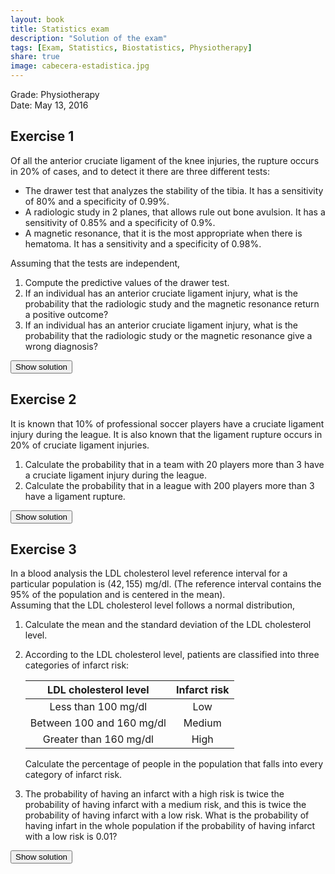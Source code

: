 ```yaml
---
layout: book
title: Statistics exam
description: "Solution of the exam"
tags: [Exam, Statistics, Biostatistics, Physiotherapy]
share: true
image: cabecera-estadistica.jpg
---
```




Grade: Physiotherapy  
Date: May 13, 2016 

## Exercise 1


Of all the anterior cruciate ligament of the knee injuries, the rupture occurs in 20% of cases, and to detect it there are three different tests:
    
- The drawer test that analyzes the stability of the tibia. It has a sensitivity of 80% and a specificity of 0.99%.
- A radiologic study in 2 planes, that allows rule out bone avulsion. It has a sensitivity of 0.85% and a specificity of 0.9%.
- A magnetic resonance, that it is the most appropriate when there is hematoma. It has a sensitivity and a specificity of 0.98%.

Assuming that the tests are independent, 

1. Compute the predictive values of the drawer test.
2. If an individual has an anterior cruciate ligament injury, what is the probability that the radiologic study and the magnetic resonance return a positive outcome? 
3. If an individual has an anterior cruciate ligament injury, what is the probability that the radiologic study or the magnetic resonance give a wrong diagnosis?

<div><button class="solution">Show solution</button></div>
<div id="solution" style="display: none">
1. $PPV_1 = P(D\vert +_1) = 0.9524$ and $NPV_1=P(\bar D\vert -_1)=0.9519$. <br/>
2. $P(+_2)=0.25$, $P(+_3)=0.212$ and $P(+_2\cap +_3)=0.053$.  <br/>
3. $P(\mbox{Error}_2)=0.11$, $P(\mbox{Error}_3)=0.02$ and $P(\mbox{Error}_2\cup \mbox{Error}_3)=0.1278$.
</div>

## Exercise 2


It is known that 10% of professional soccer players have a cruciate ligament injury during the league. It is also known that the ligament rupture occurs in 20% of cruciate ligament injuries.
    
1. Calculate the probability that in a team with 20 players more than 3 have a cruciate ligament injury during the league.
2. Calculate the probability that in a league with 200 players more than 3 have a ligament rupture.

<div><button class="solution">Show solution</button></div>
<div id="solution" style="display: none">
1. Naming $X$ to the number of players in a team with a cruciate ligament injury, $P(X>3)=0.133$. <br/>
2. Naming $Y$ to the number of players in a league with a ligament rupture, $P(Y>3)= 0.5665$.
</div>


## Exercise 3


In a blood analysis the LDL cholesterol level reference interval for a particular population is $(42,155)$ mg/dl. (The reference interval contains the 95% of the population and is centered in the mean).  
Assuming that the LDL cholesterol level follows a normal distribution, 

1. Calculate the mean and the standard deviation of the LDL cholesterol level.
2. According to the LDL cholesterol level, patients are classified into three categories of infarct risk:

   |LDL cholesterol level     | Infarct risk |
   |:------------------------:|:------------:|
   |Less than 100 mg/dl       | Low          |
   |Between 100 and 160 mg/dl | Medium       |
   |Greater than 160 mg/dl    | High         |
 
   Calculate the percentage of people in the population that falls into every category of infarct risk. 

3. The probability of having an infarct with a high risk is twice the probability of having infarct with a medium risk, and this is twice the probability of having infarct with a low risk. What is the probability of having infart in the whole population if the probability of having infarct with a low risk is 0.01?

<div><button class="solution">Show solution</button></div>
<div id="solution" style="display: none">
Naming $C$ to the LDL cholesterol level, <br/>
1. $\mu=98.5$ mg/dl and $\sigma=28.25$ mg/dl. <br/>
2. $P(\mbox{Low})=P(C<100)=0.5199$, $P(\mbox{Medium})=P(100\leq C\leq 160)=0.4654$ and $P(\mbox{Low})=P(C>160)=0.0146$. Thus, there are 51.99% of persons with low risk,  46.54% of persons with medium risk and  1.46% of persons with high risk. <br/>
3. Naming $I$ to the event of havig an infarct, $P(I)=0.0151$.
</div>

